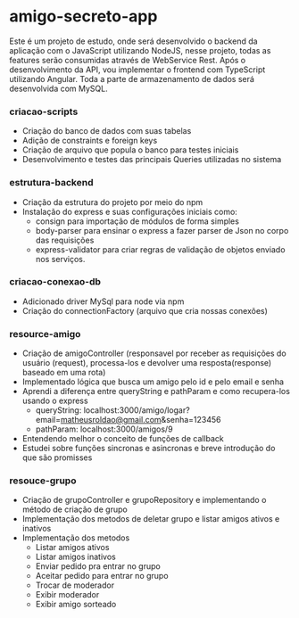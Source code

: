 # amigo-secreto-app
Este é um projeto de estudo, onde será desenvolvido o backend da aplicação com o JavaScript utilizando NodeJS, nesse projeto, todas as features serão consumidas através de WebService Rest.
Após o desenvolvimento da API, vou implementar o frontend com TypeScript utilizando Angular.
Toda a parte de armazenamento de dados será desenvolvida com MySQL.

### criacao-scripts
- Criação do banco de dados com suas tabelas
- Adição de constraints e foreign keys
- Criação de arquivo que popula o banco para testes iniciais
- Desenvolvimento e testes das principais Queries utilizadas no sistema

### estrutura-backend
- Criação da estrutura do projeto por meio do npm
- Instalação do express e suas configurações iniciais como: 
    - consign para importação de módulos de forma simples
    - body-parser para ensinar o express a fazer parser de Json no corpo das requisições
    - express-validator para criar regras de validação de objetos enviado nos serviços.

### criacao-conexao-db 
- Adicionado driver MySql para node via npm
- Criação do connectionFactory (arquivo que cria nossas conexões)

### resource-amigo
- Criação de amigoController (responsavel por receber as requisições do usuário (request), processa-los e devolver uma resposta(response) baseado em uma rota)
- Implementado lógica que busca um amigo pelo id e pelo email e senha
- Aprendi a diferença entre queryString e pathParam e como recupera-los usando o express
    - queryString: localhost:3000/amigo/logar?email=matheusroldao@gmail.com&senha=123456
    - pathParam: localhost:3000/amigos/9
- Entendendo melhor o conceito de funções de callback
- Estudei sobre funções sincronas e asincronas e breve introdução do que são promisses

### resouce-grupo
- Criação de grupoController e grupoRepository e implementando o método de criação de grupo
- Implementação dos metodos de deletar grupo e listar amigos ativos e inativos
- Implementação dos metodos
    - Listar amigos ativos
    - Listar amigos inativos
    - Enviar pedido pra entrar no grupo
    - Aceitar pedido para entrar no grupo
    - Trocar de moderador
    - Exibir moderador
    - Exibir amigo sorteado